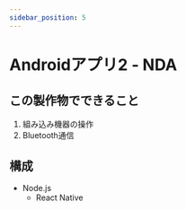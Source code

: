 ```yaml
---
sidebar_position: 5
---
```


# Androidアプリ2 - NDA

## この製作物でできること

1. 組み込み機器の操作
2. Bluetooth通信

## 構成

- Node.js
  - React Native
